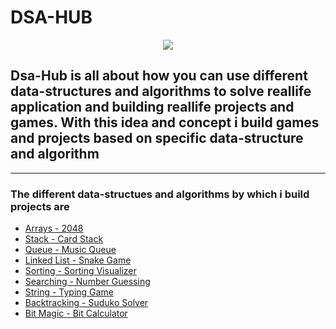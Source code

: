# DSA-HUB

<p align="center">
  <img src="bg.png">
</p>

## Dsa-Hub is all about how you can use different data-structures and algorithms to solve reallife application and building reallife projects and games. With this idea and concept i build games and projects  based on specific data-structure and algorithm



--------

### The different data-structues and algorithms by which i build projects are
* [Arrays - 2048](https://github.com/aditya-2703/DSA-HUB/tree/main/ARRAY%20-%20MATRIX)
* [Stack - Card Stack](https://github.com/aditya-2703/DSA-HUB/tree/main/STACK)
* [Queue - Music Queue](https://github.com/aditya-2703/DSA-HUB/tree/main/QUEUE)
* [Linked List - Snake Game](https://github.com/aditya-2703/DSA-HUB/tree/main/LINKED_LIST)
* [Sorting - Sorting Visualizer](https://github.com/aditya-2703/DSA-HUB/tree/main/SORTING)
* [Searching - Number Guessing](https://github.com/aditya-2703/DSA-HUB/tree/main/SEARCHING)
* [String - Typing Game](https://github.com/aditya-2703/DSA-HUB/tree/main/STRING)
* [Backtracking - Suduko Solver](https://github.com/aditya-2703/DSA-HUB/tree/main/BACKTRACKING)
* [Bit Magic - Bit Calculator](https://github.com/aditya-2703/DSA-HUB/tree/main/BIT-MAGIC)
